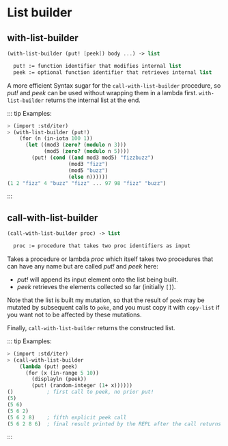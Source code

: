 # List builder

## with-list-builder

``` scheme
(with-list-builder (put! [peek]) body ...) -> list

  put! := function identifier that modifies internal list
  peek := optional function identifier that retrieves internal list
```

A more efficient Syntax sugar for the `call-with-list-builder` procedure,
so *put!* and *peek* can be used without wrapping them in a lambda first.
`with-list-builder` returns the internal list at the end.

::: tip Examples:
``` scheme
> (import :std/iter)
> (with-list-builder (put!)
    (for (n (in-iota 100 1))
      (let ((mod3 (zero? (modulo n 3)))
            (mod5 (zero? (modulo n 5))))
        (put! (cond ((and mod3 mod5) "fizzbuzz")
                    (mod3 "fizz")
                    (mod5 "buzz")
                    (else n))))))
(1 2 "fizz" 4 "buzz" "fizz" ... 97 98 "fizz" "buzz")
```
:::

## call-with-list-builder

``` scheme
(call-with-list-builder proc) -> list

  proc := procedure that takes two proc identifiers as input
```

Takes a procedure or lambda *proc* which itself takes two procedures
that can have any name but are called *put!* and *peek* here:

- *put!* will append its input element onto the list being built.
- *peek* retrieves the elements collected so far (initially `[]`).

Note that the list is built my mutation, so that the result of `peek`
may be mutated by subsequent calls to `poke`, and you must copy it
with `copy-list` if you want not to be affected by these mutations.

Finally, `call-with-list-builder` returns the constructed list.

::: tip Examples:
``` scheme
> (import :std/iter)
> (call-with-list-builder
    (lambda (put! peek)
      (for (x (in-range 5 10))
        (displayln (peek))
        (put! (random-integer (1+ x))))))
()           ; first call to peek, no prior put!
(5)
(5 6)
(5 6 2)
(5 6 2 8)    ; fifth explicit peek call
(5 6 2 8 6)  ; final result printed by the REPL after the call returns
```
:::
